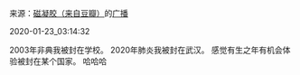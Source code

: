 来源：[磁凝胶（来自豆瓣）](https://www.douban.com/people/2246961/)的[广播](https://www.douban.com/people/2246961/status/2770885239/)


2020-01-23_03:14:32


2003年非典我被封在学校。
2020年肺炎我被封在武汉。
感觉有生之年有机会体验被封在某个国家。
哈哈哈
